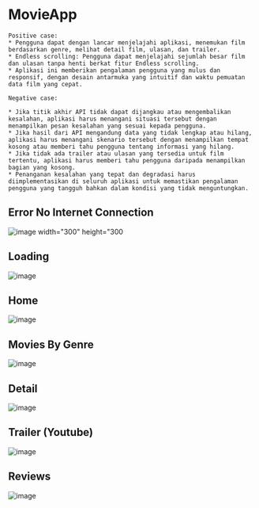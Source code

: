 # MovieApp

```
Positive case:
* Pengguna dapat dengan lancar menjelajahi aplikasi, menemukan film berdasarkan genre, melihat detail film, ulasan, dan trailer.
* Endless scrolling: Pengguna dapat menjelajahi sejumlah besar film dan ulasan tanpa henti berkat fitur Endless scrolling.
* Aplikasi ini memberikan pengalaman pengguna yang mulus dan responsif, dengan desain antarmuka yang intuitif dan waktu pemuatan data film yang cepat.

Negative case:

* Jika titik akhir API tidak dapat dijangkau atau mengembalikan kesalahan, aplikasi harus menangani situasi tersebut dengan menampilkan pesan kesalahan yang sesuai kepada pengguna.
* Jika hasil dari API mengandung data yang tidak lengkap atau hilang, aplikasi harus menangani skenario tersebut dengan menampilkan tempat kosong atau memberi tahu pengguna tentang informasi yang hilang.
* Jika tidak ada trailer atau ulasan yang tersedia untuk film tertentu, aplikasi harus memberi tahu pengguna daripada menampilkan bagian yang kosong.
* Penanganan kesalahan yang tepat dan degradasi harus diimplementasikan di seluruh aplikasi untuk memastikan pengalaman pengguna yang tangguh bahkan dalam kondisi yang tidak menguntungkan.
```

## Error No Internet Connection
![image width="300" height="300](https://user-images.githubusercontent.com/22674537/220008030-fea8c041-3cf1-42ba-a86d-8c8837ab57fe.png)

## Loading
![image](https://user-images.githubusercontent.com/22674537/219956355-14a18e3a-8ec3-4a25-9f31-df7c2f7abc78.png)

## Home
![image](https://user-images.githubusercontent.com/22674537/219956368-3cc1da63-24e5-4b29-a0e3-a558c0a8b128.png)

## Movies By Genre
![image](https://user-images.githubusercontent.com/22674537/219956543-e45362a9-35a0-41e8-a296-a815c3f99d98.png)

## Detail
![image](https://user-images.githubusercontent.com/22674537/219956384-a880475d-e9ce-493d-b516-248d4c3d6f97.png)

## Trailer (Youtube)
![image](https://user-images.githubusercontent.com/22674537/219956409-b363f3ca-693c-4331-a909-051e1aa0a227.png)

## Reviews
![image](https://user-images.githubusercontent.com/22674537/219956436-bc300d92-430b-443d-bfae-f931fff468a0.png)
